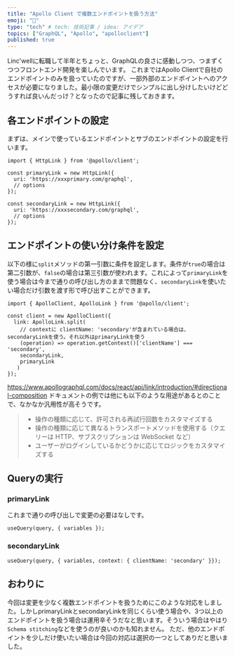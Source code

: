 ```yaml
---
title: "Apollo Client で複数エンドポイントを扱う方法"
emoji: "🍉"
type: "tech" # tech: 技術記事 / idea: アイデア
topics: ["GraphQL", "Apollo", "apolloclient"]
published: true
---
```


Linc'wellに転職して半年とちょっと、GraphQLの良さに感動しつつ、つまずくつつフロントエンド開発を楽しんでいます。
これまではApollo Clientで自社のエンドポイントのみを扱っていたのですが、一部外部のエンドポイントへのアクセスが必要になりました。最小限の変更だけでシンプルに出し分けしたいけどどうすれば良いんだっけ？となったので記事に残しておきます。

## 各エンドポイントの設定
まずは、メインで使っているエンドポイントとサブのエンドポイントの設定を行います。
```
import { HttpLink } from '@apollo/client';

const primaryLink = new HttpLink({
  uri: 'https://xxxprimary.com/graphql',
  // options
});

const secondaryLink = new HttpLink({
  uri: 'https://xxxsecondary.com/graphql',
  // options
});
```

## エンドポイントの使い分け条件を設定
以下の様に`split`メソッドの第一引数に条件を設定します。条件が`true`の場合は第二引数が、`false`の場合は第三引数が使われます。これによって`primaryLink`を使う場合は今まで通りの呼び出し方のままで問題なく、`secondaryLink`を使いたい場合だけ引数を渡す形で呼び出すことができます。
```
import { ApolloClient, ApolloLink } from '@apollo/client';

const client = new ApolloClient({
  link: ApolloLink.split(
    // contextに clientName: 'secondary'が含まれている場合は、secondaryLinkを使う。それ以外はprimaryLinkを使う
    (operation) => operation.getContext()['clientName'] === 'secondary',
    secondaryLink,
    primaryLink
   )
});
```
https://www.apollographql.com/docs/react/api/link/introduction/#directional-composition
ドキュメントの例では他にも以下のような用途があるとのことで、なかなか汎用性が高そうです。
> - 操作の種類に応じて、許可される再試行回数をカスタマイズする
> - 操作の種類に応じて異なるトランスポートメソッドを使用する（クエリーは HTTP、サブスクリプションは WebSocket など）
> - ユーザーがログインしているかどうかに応じてロジックをカスタマイズする

## Queryの実行
### primaryLink
これまで通りの呼び出しで変更の必要はなしです。
```
useQuery(query, { variables });
```

### secondaryLink
```
useQuery(query, { variables, context: { clientName: 'secondary' }});
```

## おわりに
今回は変更を少なく複数エンドポイントを扱うためにこのような対応をしました。しかしprimaryLinkとsecondaryLinkを同じくらい使う場合や、3つ以上のエンドポイントを扱う場合は運用辛そうだなと思います。そういう場合はやはり`Schema stitching`などを使うのが良いのかも知れません。
ただ、他のエンドポイントを少しだけ使いたい場合は今回の対応は選択の一つとしてありだと思いました。
